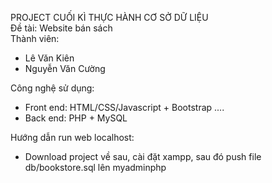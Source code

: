 PROJECT CUỐI KÌ THỰC HÀNH CƠ SỞ DỮ LIỆU
<br>
Đề tài: Website bán sách
<br>
Thành viên:
  - Lê Văn Kiên
  - Nguyễn Văn Cường

Công nghệ sử dụng: 
  - Front end: HTML/CSS/Javascript + Bootstrap ....
  - Back end: PHP + MySQL
  
Hướng dẫn run web localhost:
  - Download project về sau, cài đặt xampp, sau đó push file db/bookstore.sql lên myadminphp
